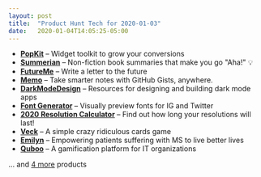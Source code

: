 ```yaml
---
layout: post
title:  "Product Hunt Tech for 2020-01-03"
date:   2020-01-04T14:05:25-05:00
---
```


* **[PopKit](https://www.producthunt.com/posts/popkit?utm_campaign=producthunt-api&utm_medium=api&utm_source=Application%3A+Daily+Digest+RSS+%28ID%3A+3202%29)** – Widget toolkit to grow your conversions
* **[Summerian](https://www.producthunt.com/posts/summerian?utm_campaign=producthunt-api&utm_medium=api&utm_source=Application%3A+Daily+Digest+RSS+%28ID%3A+3202%29)** – Non-fiction book summaries that make you go "Aha!" 💡
* **[FutureMe](https://www.producthunt.com/posts/futureme-2?utm_campaign=producthunt-api&utm_medium=api&utm_source=Application%3A+Daily+Digest+RSS+%28ID%3A+3202%29)** – Write a letter to the future
* **[Memo](https://www.producthunt.com/posts/memo-5?utm_campaign=producthunt-api&utm_medium=api&utm_source=Application%3A+Daily+Digest+RSS+%28ID%3A+3202%29)** – Take smarter notes with GitHub Gists, anywhere.
* **[DarkModeDesign](https://www.producthunt.com/posts/darkmodedesign?utm_campaign=producthunt-api&utm_medium=api&utm_source=Application%3A+Daily+Digest+RSS+%28ID%3A+3202%29)** – Resources for designing and building dark mode apps
* **[Font Generator](https://www.producthunt.com/posts/font-generator-2?utm_campaign=producthunt-api&utm_medium=api&utm_source=Application%3A+Daily+Digest+RSS+%28ID%3A+3202%29)** – Visually preview fonts for IG and Twitter
* **[2020 Resolution Calculator](https://www.producthunt.com/posts/2020-resolution-calculator?utm_campaign=producthunt-api&utm_medium=api&utm_source=Application%3A+Daily+Digest+RSS+%28ID%3A+3202%29)** – Find out how long your resolutions will last!
* **[Veck](https://www.producthunt.com/posts/veck?utm_campaign=producthunt-api&utm_medium=api&utm_source=Application%3A+Daily+Digest+RSS+%28ID%3A+3202%29)** – A simple crazy ridiculous cards game
* **[Emilyn](https://www.producthunt.com/posts/emilyn?utm_campaign=producthunt-api&utm_medium=api&utm_source=Application%3A+Daily+Digest+RSS+%28ID%3A+3202%29)** – Empowering patients suffering with MS to live better lives
* **[Quboo](https://www.producthunt.com/posts/quboo?utm_campaign=producthunt-api&utm_medium=api&utm_source=Application%3A+Daily+Digest+RSS+%28ID%3A+3202%29)** – A gamification platform for IT organizations

… and [4 more](https://www.producthunt.com/tech) products